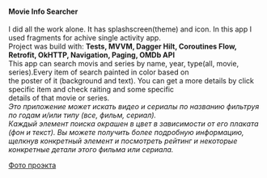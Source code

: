 #### Movie Info Searcher  
I did all the work alone. It has splashscreen(theme) and icon. In this app I used fragments for achive single activity app.  
Project was build with: __Tests, MVVM, Dagger Hilt,  Coroutines Flow, Retrofit, OkHTTP, Navigation, Paging, OMDb API__  
This app can search movis and series by name, year, type(all, movie, series).Every item of search painted in color based on  
the poster of it (background and text). You can get a more details by click specific item and check raiting and some specific  
details of that movie or series.  
_Это приложение может искать видео и сериалы по названию фильтруя по годам и/или типу (все, фильм, сериал).  
Каждый элемент поиска окрашен в цвет в зависимости от его плаката (фон и текст). Вы можете получить более подробную информацию,  
щелкнув конкретный элемент и посмотреть рейтинг и некоторые конкретные детали этого фильма или сериала._

[Фото проэкта](https://github.com/oldr1990/Readme/mis_anim.gif)
